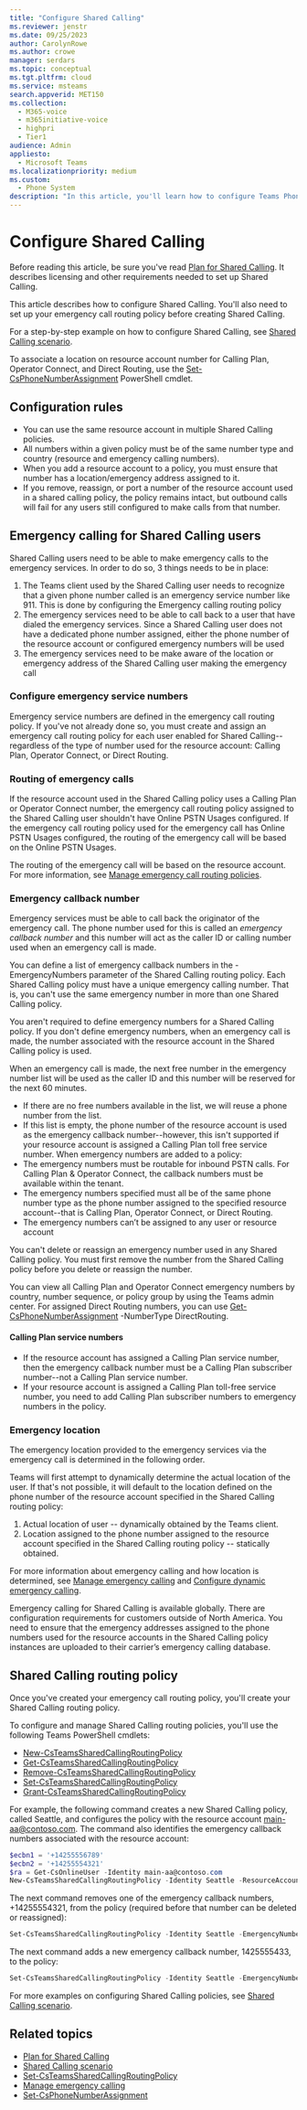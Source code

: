 ```yaml
---
title: "Configure Shared Calling"
ms.reviewer: jenstr
ms.date: 09/25/2023
author: CarolynRowe
ms.author: crowe
manager: serdars
ms.topic: conceptual
ms.tgt.pltfrm: cloud
ms.service: msteams
search.appverid: MET150
ms.collection: 
  - M365-voice
  - m365initiative-voice
  - highpri
  - Tier1
audience: Admin
appliesto: 
  - Microsoft Teams
ms.localizationpriority: medium
ms.custom: 
  - Phone System
description: "In this article, you'll learn how to configure Teams Phone Shared Calling routing policies."
---
```


# Configure Shared Calling

Before reading this article, be sure you've read [Plan for Shared Calling](shared-calling-plan.md). It describes licensing and other requirements needed to set up Shared Calling.

This article describes how to configure Shared Calling. You'll also need to set up your emergency call routing policy before creating Shared Calling.

For a step-by-step example on how to configure Shared Calling, see [Shared Calling scenario](shared-calling-scenario.md).

To associate a location on resource account number for Calling Plan, Operator Connect, and Direct Routing, use the [Set-CsPhoneNumberAssignment](/powershell/module/teams/set-csphonenumberassignment) PowerShell cmdlet.

## Configuration rules

- You can use the same resource account in multiple Shared Calling policies.
- All numbers within a given policy must be of the same number type and country (resource and emergency calling numbers).
- When you add a resource account to a policy, you must ensure that number has a location/emergency address assigned to it.
- If you remove, reassign, or port a number of the resource account used in a shared calling policy, the policy remains intact, but outbound calls will fail for any users still configured to make calls from that number.

## Emergency calling for Shared Calling users

Shared Calling users need to be able to make emergency calls to the emergency services. In order to do so, 3 things needs to be in place:

1. The Teams client used by the Shared Calling user needs to recognize that a given phone number called is an emergency service number like 911. This is done by configuring the Emergency calling routing policy
1. The emergency services need to be able to call back to a user that have dialed the emergency services. Since a Shared Calling user does not have a dedicated phone number assigned, either the phone number of the resource account or configured emergency numbers will be used
1. The emergency services need to be make aware of the location or emergency address of the Shared Calling user making the emergency call

### Configure emergency service numbers

Emergency service numbers are defined in the emergency call routing policy. If you've not already done so, you must create and assign an emergency call routing policy for each user enabled for Shared Calling--regardless of the type of number used for the resource account: Calling Plan, Operator Connect, or Direct Routing.

### Routing of emergency calls

If the resource account used in the Shared Calling policy uses a Calling Plan or Operator Connect number, the emergency call routing policy assigned to the Shared Calling user shouldn't have Online PSTN Usages configured. If the emergency call routing policy used for the emergency call has Online PSTN Usages configured, the routing of the emergency call will be based on the Online PSTN Usages.

The routing of the emergency call will be based on the resource account. For more information, see [Manage emergency call routing policies](manage-emergency-call-routing-policies.md).

### Emergency callback number

Emergency services must be able to call back the originator of the emergency call. The phone number used for this is called an *emergency callback number* and this number will act as the caller ID or calling number used when an emergency call is made.

You can define a list of emergency callback numbers in the -EmergencyNumbers parameter of the Shared Calling routing policy. Each Shared Calling policy must have a unique emergency calling number. That is, you can't use the same emergency number in more than one Shared Calling policy.

You aren't required to define emergency numbers for a Shared Calling policy. If you don't define emergency numbers, when an emergency call is made, the number associated with the resource account in the Shared Calling policy is used.

When an emergency call is made, the next free number in the emergency number list will be used as the caller ID and this number will be reserved for the next 60 minutes.

- If there are no free numbers available in the list, we will reuse a phone number from the list.
- If this list is empty, the phone number of the resource account is used as the emergency callback number--however, this isn't supported if your resource account is assigned a Calling Plan toll free service number.
When emergency numbers are added to a policy:
- The emergency numbers must be routable for inbound PSTN calls. For Calling Plan & Operator Connect, the callback numbers must be available within the tenant.
- The emergency numbers specified must all be of the same phone number type as the phone number assigned to the specified resource account--that is Calling Plan, Operator Connect, or Direct Routing.
- The emergency numbers can’t be assigned to any user or resource account

You can't delete or reassign an emergency number used in any Shared Calling policy. You must first remove the number from the Shared Calling policy before you delete or reassign the number.

You can view all Calling Plan and Operator Connect emergency numbers by country, number sequence, or policy group by using the Teams admin center. For assigned Direct Routing numbers, you can use [Get-CsPhoneNumberAssignment](/powershell/module/teams/get-csphonenumberassignment) -NumberType DirectRouting.

#### Calling Plan service numbers

- If the resource account has assigned a Calling Plan service number, then the emergency callback number must be a Calling Plan subscriber number--not a Calling Plan service number.
- If your resource account is assigned a Calling Plan toll-free service number, you need to add Calling Plan subscriber numbers to emergency numbers in the policy.

### Emergency location

The emergency location provided to the emergency services via the emergency call is determined in the following order.

Teams will first attempt to dynamically determine the actual location of the user. If that's not possible, it will default to the location defined on the phone number of the resource account specified in the Shared Calling routing policy:

1. Actual location of user -- dynamically obtained by the Teams client.
1. Location assigned to the phone number assigned to the resource account specified in the Shared Calling routing policy -- statically obtained.

For more information about emergency calling and how location is determined, see [Manage emergency calling](what-are-emergency-locations-addresses-and-call-routing.md) and [Configure dynamic emergency calling](configure-dynamic-emergency-calling.md).

Emergency calling for Shared Calling is available globally. There are configuration requirements for customers outside of North America. You need to ensure that the emergency addresses assigned to the phone numbers used for the resource accounts in the Shared Calling policy instances are uploaded to their carrier’s emergency calling database.

## Shared Calling routing policy

Once you've created your emergency call routing policy, you'll create your Shared Calling routing policy.

To configure and manage Shared Calling routing policies, you'll use the following Teams PowerShell cmdlets:

- [New-CsTeamsSharedCallingRoutingPolicy](/powershell/module/teams/new-csteamssharedcallingroutingpolicy)
- [Get-CsTeamsSharedCallingRoutingPolicy](/powershell/module/teams/get-csteamssharedcallingroutingpolicy)
- [Remove-CsTeamsSharedCallingRoutingPolicy](/powershell/module/teams/remove-csteamssharedcallingroutingpolicy)
- [Set-CsTeamsSharedCallingRoutingPolicy](/powershell/module/teams/set-csteamssharedcallingroutingpolicy)
- [Grant-CsTeamsSharedCallingRoutingPolicy](/powershell/module/teams/grant-csteamssharedcallingroutingpolicy)

For example, the following command creates a new Shared Calling policy, called Seattle, and configures the policy with the resource account main-aa@contoso.com. The command also identifies the emergency callback numbers associated with the resource account:

```powershell
$ecbn1 = '+14255556789'
$ecbn2 = '+14255554321'
$ra = Get-CsOnlineUser -Identity main-aa@contoso.com
New-CsTeamsSharedCallingRoutingPolicy -Identity Seattle -ResourceAccount $ra.Identity -EmergencyNumbers @{add=$ecbn1,$ecbn2}
```

The next command removes one of the emergency callback numbers, +14255554321, from the policy (required before that number can be deleted or reassigned):

```powershell
Set-CsTeamsSharedCallingRoutingPolicy -Identity Seattle -EmergencyNumbers @{remove='+14255554321'}
```

The next command adds a new emergency callback number, 1425555433, to the policy:

```powershell
Set-CsTeamsSharedCallingRoutingPolicy -Identity Seattle -EmergencyNumbers @{add='+1425555433'} 
```

For more examples on configuring Shared Calling policies, see [Shared Calling scenario](shared-calling-scenario.md).

## Related topics

- [Plan for Shared Calling](shared-calling-plan.md)
- [Shared Calling scenario](shared-calling-scenario.md)
- [Set-CsTeamsSharedCallingRoutingPolicy](/powershell/module/teams/set-csteamssharedcallingroutingpolicy)
- [Manage emergency calling](what-are-emergency-locations-addresses-and-call-routing.md)
- [Set-CsPhoneNumberAssignment](/powershell/module/teams/set-csphonenumberassignment)
